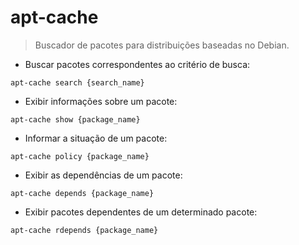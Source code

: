 # apt-cache

> Buscador de pacotes para distribuições baseadas no Debian.

- Buscar pacotes correspondentes ao critério de busca:

`apt-cache search {search_name}`

- Exibir informações sobre um pacote:

`apt-cache show {package_name}`

- Informar a situação de um pacote:

`apt-cache policy {package_name}`

- Exibir as dependências de um pacote:

`apt-cache depends {package_name}`

- Exibir pacotes dependentes de um determinado pacote:

`apt-cache rdepends {package_name}`
